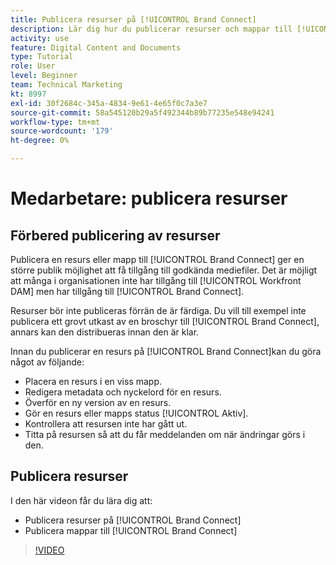 ```yaml
---
title: Publicera resurser på [!UICONTROL Brand Connect]
description: Lär dig hur du publicerar resurser och mappar till [!UICONTROL Brand Connect] in [!UICONTROL Workfront DAM].
activity: use
feature: Digital Content and Documents
type: Tutorial
role: User
level: Beginner
team: Technical Marketing
kt: 8997
exl-id: 30f2684c-345a-4834-9e61-4e65f0c7a3e7
source-git-commit: 58a545120b29a5f492344b89b77235e548e94241
workflow-type: tm+mt
source-wordcount: '179'
ht-degree: 0%

---
```


# Medarbetare: publicera resurser

## Förbered publicering av resurser

Publicera en resurs eller mapp till [!UICONTROL Brand Connect] ger en större publik möjlighet att få tillgång till godkända mediefiler. Det är möjligt att många i organisationen inte har tillgång till [!UICONTROL Workfront DAM] men har tillgång till [!UICONTROL Brand Connect].

Resurser bör inte publiceras förrän de är färdiga. Du vill till exempel inte publicera ett grovt utkast av en broschyr till [!UICONTROL Brand Connect], annars kan den distribueras innan den är klar.

Innan du publicerar en resurs på [!UICONTROL Brand Connect]kan du göra något av följande:

* Placera en resurs i en viss mapp.
* Redigera metadata och nyckelord för en resurs.
* Överför en ny version av en resurs.
* Gör en resurs eller mapps status [!UICONTROL Aktiv].
* Kontrollera att resursen inte har gått ut.
* Titta på resursen så att du får meddelanden om när ändringar görs i den.

## Publicera resurser

I den här videon får du lära dig att:

* Publicera resurser på [!UICONTROL Brand Connect]
* Publicera mappar till [!UICONTROL Brand Connect]

>[!VIDEO](https://video.tv.adobe.com/v/335257/?quality=12)

